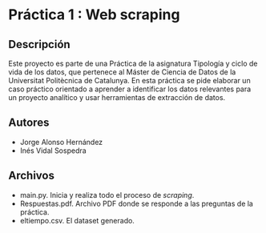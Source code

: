 # Práctica 1 : Web scraping

## Descripción

Este proyecto es parte de una Práctica de la asignatura Tipología y ciclo de vida de los datos, que pertenece al Máster de Ciencia de Datos de la Universitat Politècnica de Catalunya. En esta práctica se pide elaborar un caso práctico orientado a aprender a identificar los datos relevantes para un proyecto analítico y usar herramientas de extracción de datos.

## Autores

* Jorge Alonso Hernández
* Inés Vidal Sospedra

## Archivos

* main.py. Inicia y realiza todo el proceso de *scraping*.
* Respuestas.pdf. Archivo PDF donde se responde a las preguntas de la práctica.
* eltiempo.csv. El dataset generado.

















